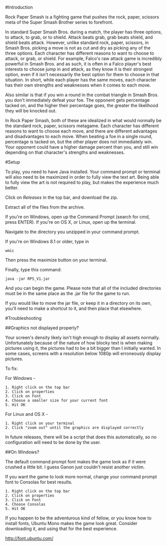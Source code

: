 #Introduction

Rock Paper Smash is a fighting game that pushes the rock, paper, scissors meta of the Super Smash Brother series to forefront.

In standard Super Smash Bros. during a match, the player has three options, to attack, to grab, or to shield. Attack beats grab, grab beats shield, and shield beats attack. However, unlike standard rock, paper, scissors, in Smash Bros. picking a move is not as cut and dry as picking any of the three options. Each character has different reasons to want to choose to attack, or grab, or shield. For example, Falco's raw attack game is incredibly powerful in Smash Bros. and as such, it is often in a Falco player's best interests to choose jump in and attack, as they know it is their strongest option, even if it isn't necessarily the best option for them to choose in that situation. In short, while each player has the same moves, each character has their own strengths and weaknesses when it comes to each move.

Also similar is that if you win a round in the combat triangle in Smash Bros. you don't immediately defeat your foe. The opponent gets percentage tacked on, and the higher their percentage goes, the greater the likelihood they will be knocked out. 

In Rock Paper Smash, both of these are idealized in what would normally be the standard rock, paper, scissors metagame. Each character has different reasons to want to choose each move, and there are different advantages and disadvantages to each move. When beating a foe in a single round, percentage is tacked on, but the other player does not immediately win. Your opponent could have a higher damage percent than you, and still win depending on that character's strengths and weaknesses.

#Setup                                  

To play, you need to have Java installed. Your command prompt or terminal will also need to be maximized in order to fully view the text art. Being able to fully view the art is not required to play, but makes the experience much better.

Click on *Releases* in the top bar, and download the zip. 

Extract all of the files from the archive.

If you're on Windows, open up the Command Prompt (search for cmd, press ENTER). If you're on OS X, or Linux, open up the terminal.

Navigate to the directory you unzipped in your command prompt.

If you're on Windows 8.1 or older, type in 

    wmic
    
Then press the maximize button on your terminal.

Finally, type this command:

    java -jar RPS_V1.jar
    
And you can begin the game. Please note that all of the included directories must be in the same place as the .jar file for the game to run. 

If you would like to move the jar file, or keep it in a directory on its own, you'll need to make a shortcut to it, and then place that elsewhere. 

#Troubleshooting

##Graphics not displayed properly?

Your screen's density likely isn't high enough to display all assets normally. Unfortunately because of the nature of how blocky text is when making pictures using it, the pictures had to be a bit bigger than I initially wanted. In some cases, screens with a resolution below 1080p will erroneously display pictures.

To fix:

For Windows -

    1. Right click on the top bar
    2. Click on properties
    3. Click on Font
    4. Choose a smaller size for your current font
    5. Hit OK
    
For Linux and OS X -

    1. Right click on your terminal
    2. Click "zoom out" until the graphics are displayed correctly 
    
In future releases, there will be a script that does this automatically, so no configuration will need to be done by the user. 
    
##On Windows?

The default command prompt font makes the game look as if it were crushed a little bit. I guess Ganon just couldn't resist another victim.

If you want the game to look more normal, change your command prompt font to Consolas for best results. 

    1. Right click on the top bar
    2. Click on properties
    3. Click on Font
    4. Choose Consolas
    5. Hit OK
    
If you happen to be the adventurous kind of fellow, or you know how to install fonts, Ubuntu Mono makes the game look great. Consider downloading it, and using that for the best experience.

http://font.ubuntu.com/

